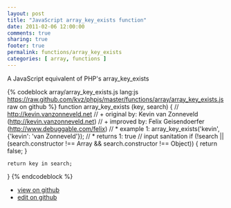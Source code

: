```yaml
---
layout: post
title: "JavaScript array_key_exists function"
date: 2011-02-06 12:00:00
comments: true
sharing: true
footer: true
permalink: functions/array_key_exists
categories: [ array, functions ]
---
```

A JavaScript equivalent of PHP's array_key_exists
<!-- more -->
{% codeblock array/array_key_exists.js lang:js https://raw.github.com/kvz/phpjs/master/functions/array/array_key_exists.js raw on github %}
function array_key_exists (key, search) {
    // http://kevin.vanzonneveld.net
    // +   original by: Kevin van Zonneveld (http://kevin.vanzonneveld.net)
    // +   improved by: Felix Geisendoerfer (http://www.debuggable.com/felix)
    // *     example 1: array_key_exists('kevin', {'kevin': 'van Zonneveld'});
    // *     returns 1: true
    // input sanitation
    if (!search || (search.constructor !== Array && search.constructor !== Object)) {
        return false;
    }

    return key in search;
}
{% endcodeblock %}
<ul>
 <li><a href="https://github.com/kvz/phpjs/blob/master/functions/array/array_key_exists.js">view on github</a></li>
 <li><a href="https://github.com/kvz/phpjs/edit/master/functions/array/array_key_exists.js">edit on github</a></li>
</ul>
